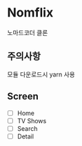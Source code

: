 # Nomflix

노마드코더 클론

## 주의사항
모듈 다운로드시 yarn 사용

## Screen
- [ ] Home
- [ ] TV Shows
- [ ] Search
- [ ] Detail
